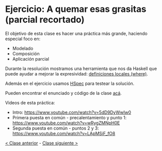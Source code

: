# Ejercicio: A quemar esas grasitas (parcial recortado)

El objetivo de esta clase es hacer una práctica más grande, haciendo especial foco en:
- Modelado
- Composición
- Aplicación parcial

Durante la resolución mostramos una herramienta que nos da Haskell que puede ayudar a mejorar la expresividad: [definiciones locales (where)](http://wiki.uqbar.org/wiki/articles/definiciones-locales--where-.html).

Además en el ejercicio usamos [HSpec](https://docs.google.com/document/d/17EPSZSw7oY_Rv2VjEX2kMZDFklMOcDVVxyve9HSG0mE/edit#) para testear la solución.

Pueden encontrar el enunciado y código de la clase [acá](https://github.com/pdep-mit/practica-funcional-2020-gimnasio-mmatos).

Videos de esta práctica:
- Intro: https://www.youtube.com/watch?v=5dD9DyWwIw0
- Primera puesta en común - precalentamiento y punto 1: https://www.youtube.com/watch?v=wRygZMNpH0E
- Segunda puesta en común - puntos 2 y 3: https://www.youtube.com/watch?v=LApMSiF_fO8

[< Clase anterior](https://github.com/pdep-mit/bitacora-de-clase/blob/master/clase-05.md) - [Clase siguiente >](https://github.com/pdep-mit/bitacora-de-clase/blob/master/clase-07.md)
